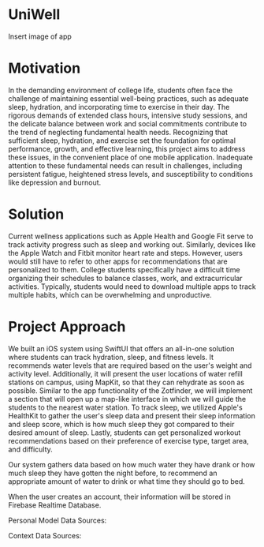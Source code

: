 # **UniWell**
Insert image of app

# Motivation
In the demanding environment of college life, students often face the challenge of maintaining essential well-being practices, such as adequate sleep, hydration, and incorporating time to exercise in their day. The rigorous demands of extended class hours, intensive study sessions, and the delicate balance between work and social commitments contribute to the trend of neglecting fundamental health needs. Recognizing that sufficient sleep, hydration, and exercise set the foundation for optimal performance, growth, and effective learning, this project aims to address these issues, in the convenient place of one mobile application. Inadequate attention to these fundamental needs can result in challenges, including persistent fatigue, heightened stress levels, and susceptibility to conditions like depression and burnout.
# Solution
Current wellness applications such as Apple Health and Google Fit serve to track activity progress such as sleep and working out. Similarly, devices like the Apple Watch and Fitbit monitor heart rate and steps. However, users would still have to refer to other apps for recommendations that are personalized to them. College students specifically have a difficult time organizing their schedules to balance classes, work, and extracurricular activities. Typically, students would need to download multiple apps to track multiple habits, which can be overwhelming and unproductive. 
# Project Approach
We built an iOS system using SwiftUI that offers an all-in-one solution where students can track hydration, sleep, and fitness levels. It recommends water levels that are required based on the user's weight and activity level. Additionally, it will present the user locations of water refill stations on campus, using MapKit, so that they can rehydrate as soon as possible. Similar to the app functionality of the Zotfinder, we will implement a section that will open up a map-like interface in which we will guide the students to the nearest water station. To track sleep, we utilized Apple's HealthKit to gather the user's sleep data and present their sleep information and sleep score, which is how much sleep they got compared to their desired amount of sleep. Lastly, students can get personalized workout recommendations based on their preference of exercise type, target area, and difficulty. 

Our system gathers data based on how much water they have drank or how much sleep they have gotten the night before, to recommend an appropriate amount of water to drink or what time they should go to bed. 

When the user creates an account, their information will be stored in Firebase Realtime Database.

Personal Model Data Sources:

Context Data Sources:



